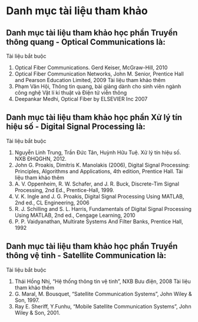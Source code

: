 # Danh mục tài liệu tham khảo
## Danh mục tài liệu tham khảo học phần Truyền thông quang - Optical Communications là:
Tài liệu bắt buộc
1. Optical Fiber Communications. Gerd Keiser, McGraw-Hill, 2010
2. Optical Fiber Communication Networks, John M. Senior, Prentice Hall and Pearson Education Limited, 2009
Tài liệu tham khảo thêm
1. Phạm Văn Hội, Thông tin quang, bài giảng dành cho sinh viên ngành công nghệ Vật lí kí thuật và Điện tử viễn thông
2. Deepankar Medhi, Optical Fiber by ELSEVIER Inc 2007
## Danh mục tài liệu tham khảo học phần Xử lý tín hiệu số - Digital Signal Processing là:
Tài liệu bắt buộc
1. Nguyễn Linh Trung, Trần Đức Tân, Huỳnh Hữu Tuệ. Xử lý tín hiệu số. NXB ĐHQGHN, 2012.
2. John G. Proakis, Dimitris K. Manolakis (2006), Digital Signal Processing: Principles, Algorithms and Applications, 4th edition, Prentice Hall.
Tài liệu tham khảo thêm
1. A. V. Oppenheim, R. W. Schafer, and J. R. Buck, Discrete-Tim Signal Processing, 2nd Ed., Prentice-Hall, 1999.
2. V. K. Ingle and J. G. Proakis, Digital Signal Processing Using MATLAB, 2nd ed., CL Engineering, 2006
3. R. J. Schilling and S. L. Harris, Fundamentals of Digital Signal Processing Using MATLAB, 2nd ed., Cengage Learning, 2010
4. P. P. Vaidyanathan, Multirate Systems And Filter Banks, Prentice Hall, 1992
## Danh mục tài liệu tham khảo học phần Truyền thông vệ tinh - Satellite Communication là:
Tài liệu bắt buộc
1. Thái Hồng Nhị, “Hệ thống thông tin vệ tinh”, NXB Bưu điện, 2008
Tài liệu tham khảo thêm
1. G. Maral, M. Bousquet, “Satellite Communication Systems”, John Wiley & Son, 1997.
2. Ray E. Sheriff, Y.Funhu, “Mobile Satellite Communication Systems”, John Wiley & Son, 2001.
